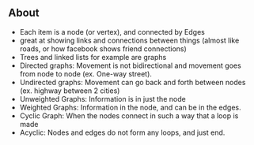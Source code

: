## About

- Each item is a node (or vertex), and connected by Edges
- great at showing links and connections between things (almost like roads, or how facebook shows friend connections)
- Trees and linked lists for example are graphs
- Directed graphs: Movement is not bidirectional and movement goes from node to node (ex. One-way street).
- Undirected graphs: Movement can go back and forth between nodes (ex. highway between 2 cities)
- Unweighted Graphs: Information is in just the node
- Weighted Graphs: Information in the node, and can be in the edges.
- Cyclic Graph: When the nodes connect in such a way that a loop is made
- Acyclic: Nodes and edges do not form any loops, and just end.